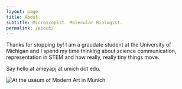 ```yaml
---
layout: page
title: About
subtitle: Microscopist. Molecular Biologist. 
permalink: /about/
---
```


Thanks for stopping by! I am a graudate student at the University of Michigan and I spend my time thinking about science communication, representation in STEM and how really, really tiny things move.

Say hello at ameyapj at umich dot edu.

![At the useum of Modern Art in Munich]({{site.url}}\Image\DSC_4882.png)
